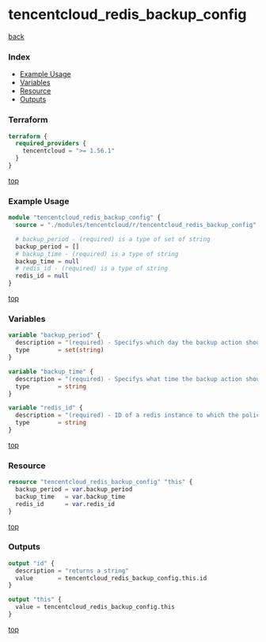 # tencentcloud_redis_backup_config

[back](../tencentcloud.md)

### Index

- [Example Usage](#example-usage)
- [Variables](#variables)
- [Resource](#resource)
- [Outputs](#outputs)

### Terraform

```terraform
terraform {
  required_providers {
    tencentcloud = ">= 1.56.1"
  }
}
```

[top](#index)

### Example Usage

```terraform
module "tencentcloud_redis_backup_config" {
  source = "./modules/tencentcloud/r/tencentcloud_redis_backup_config"

  # backup_period - (required) is a type of set of string
  backup_period = []
  # backup_time - (required) is a type of string
  backup_time = null
  # redis_id - (required) is a type of string
  redis_id = null
}
```

[top](#index)

### Variables

```terraform
variable "backup_period" {
  description = "(required) - Specifys which day the backup action should take place. Valid values: `Monday`, `Tuesday`, `Wednesday`, `Thursday`, `Friday`, `Saturday` and `Sunday`."
  type        = set(string)
}

variable "backup_time" {
  description = "(required) - Specifys what time the backup action should take place. And the time interval should be one hour."
  type        = string
}

variable "redis_id" {
  description = "(required) - ID of a redis instance to which the policy will be applied."
  type        = string
}
```

[top](#index)

### Resource

```terraform
resource "tencentcloud_redis_backup_config" "this" {
  backup_period = var.backup_period
  backup_time   = var.backup_time
  redis_id      = var.redis_id
}
```

[top](#index)

### Outputs

```terraform
output "id" {
  description = "returns a string"
  value       = tencentcloud_redis_backup_config.this.id
}

output "this" {
  value = tencentcloud_redis_backup_config.this
}
```

[top](#index)